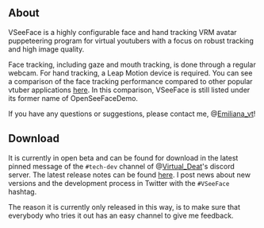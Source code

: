 ## About

VSeeFace is a highly configurable face and hand tracking VRM avatar puppeteering program for virtual youtubers with a focus on robust tracking and high image quality.

Face tracking, including gaze and mouth tracking, is done through a regular webcam. For hand tracking, a Leap Motion device is required. You can see a comparison of the face tracking performance compared to other popular vtuber applications [here](https://twitter.com/emiliana_vt/status/1275424412167221248). In this comparison, VSeeFace is still listed under its former name of OpenSeeFaceDemo.

If you have any questions or suggestions, please contact me, @[Emiliana_vt](https://twitter.com/emiliana_vt)!

## Download

It is currently in open beta and can be found for download in the latest pinned message of the `#tech-dev` channel of @[Virtual_Deat](https://twitter.com/Virtual_Deat)'s discord server. The latest release notes can be found [here](https://gist.github.com/emilianavt/90bc0b73e2713276e6f630db09977eae). I post news about new versions and the development process in Twitter with the `#VSeeFace` hashtag.

The reason it is currently only released in this way, is to make sure that everybody who tries it out has an easy channel to give me feedback.